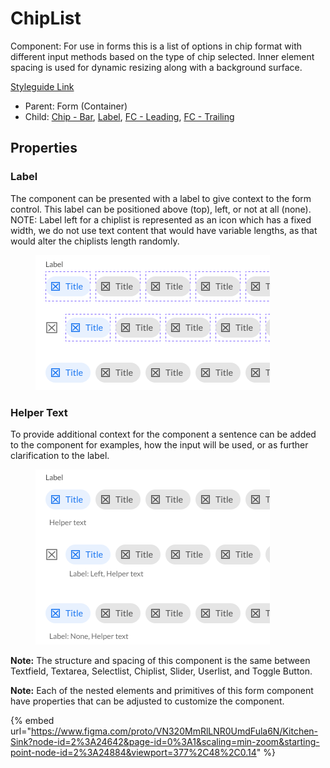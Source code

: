 # ChipList

Component: For use in forms this is a list of options in chip format with different input methods based on the type of chip selected. Inner element spacing is used for dynamic resizing along with a background surface.

[Styleguide Link](https://zpl.io/bzxM98l)

* Parent: Form (Container)
* Child: [Chip - Bar](../../overview/chip/chip-bar.md), [Label](../../overview/label.md), [FC - Leading](fc-leading.md), [FC - Trailing](fc-trailing.md)

## Properties

### Label

The component can be presented with a label to give context to the form control. This label can be positioned above (top), left, or not at all (none). NOTE: Label left for a chiplist is represented as an icon which has a fixed width, we do not use text content that would have variable lengths, as that would alter the chiplists length randomly.

<figure><img src="../../../.gitbook/assets/Label (4).png" alt=""><figcaption></figcaption></figure>

### Helper Text

To provide additional context for the component a sentence can be added to the component for examples, how the input will be used, or as further clarification to the label.

<figure><img src="../../../.gitbook/assets/Helper (2).png" alt=""><figcaption></figcaption></figure>

**Note:** The structure and spacing of this component is the same between Textfield, Textarea, Selectlist, Chiplist, Slider, Userlist, and Toggle Button.

**Note:** Each of the nested elements and primitives of this form component have properties that can be adjusted to customize the component.

{% embed url="https://www.figma.com/proto/VN320MmRlLNR0UmdFula6N/Kitchen-Sink?node-id=2%3A24642&page-id=0%3A1&scaling=min-zoom&starting-point-node-id=2%3A24884&viewport=377%2C48%2C0.14" %}
